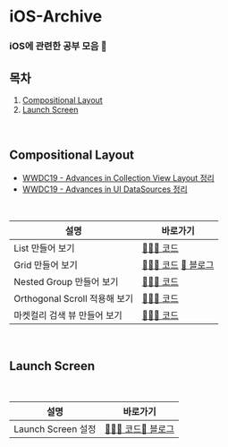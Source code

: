 # iOS-Archive
### iOS에 관련한 공부 모음 🍎

## 목차

1. [Compositional Layout](#compositional-layout)
2. [Launch Screen](#launch-screen)

</br>

## Compositional Layout
  
   - [WWDC19 - Advances in Collection View Layout 정리](https://velog.io/@vvkkiie/WWDC-19-Advances-in-Collection-View-Layout) </br>
   - [WWDC19 - Advances in UI DataSources 정리](https://velog.io/@vvkkiie/WWDC-19-Advances-in-UI-DataSources)
   
   </br>
  
  |설명|바로가기|
  |---|---|
  |List 만들어 보기|[👩🏻‍💻 코드](https://github.com/minnnidev/iOS-Archive/tree/main/Compositional-Layout/Compositional-Layout/Presentation/List)|
  |Grid 만들어 보기|[👩🏻‍💻 코드](https://github.com/minnnidev/iOS-Archive/tree/main/Compositional-Layout/Compositional-Layout/Presentation/Grid) [🔖 블로그](https://velog.io/@vvkkiie/iOSSwift-Compositional-Layout-Grid)|
  |Nested Group 만들어 보기|[👩🏻‍💻 코드](https://github.com/minnnidev/iOS-Archive/tree/main/Compositional-Layout/Compositional-Layout/Presentation/NestedGroup)|
  |Orthogonal Scroll 적용해 보기|[👩🏻‍💻 코드](https://github.com/minnnidev/iOS-Archive/tree/main/Compositional-Layout/Compositional-Layout/Presentation/OrthogonalScroll)|
  |마켓컬리 검색 뷰 만들어 보기|[👩🏻‍💻 코드](https://github.com/SOPT-31th-Youtube-Music/Kurly-Minho/tree/develop/Kurly/Kurly/Presentation/Search)|
 
</br>

## Launch Screen

  </br>
  
  |설명|바로가기|
  |---|---|
  |Launch Screen 설정|[👩🏻‍💻 코드](https://github.com/minnnidev/Mini-iOS-Lab/tree/main/Launch-Screen)[🔖 블로그](https://velog.io/@vvkkiie/iOSSwift-Launch-Screen-설정하기)|
